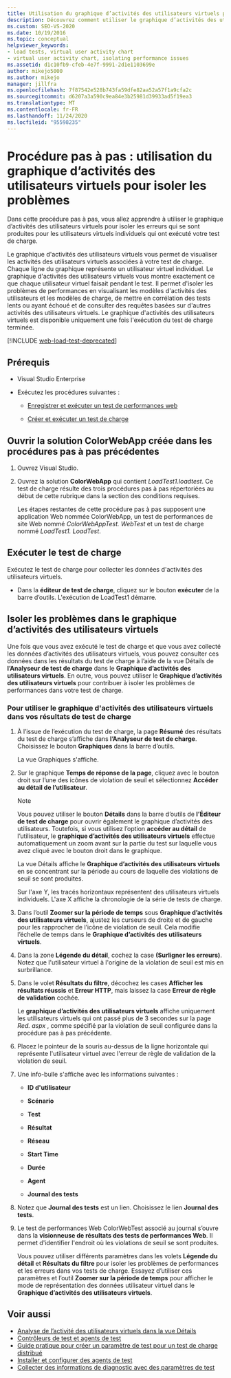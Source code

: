 ```yaml
---
title: Utilisation du graphique d’activités des utilisateurs virtuels pour les tests de charge
description: Découvrez comment utiliser le graphique d’activités des utilisateurs virtuels pour isoler les erreurs qui se sont produites pour les utilisateurs virtuels individuels qui ont exécuté votre test de charge.
ms.custom: SEO-VS-2020
ms.date: 10/19/2016
ms.topic: conceptual
helpviewer_keywords:
- load tests, virtual user activity chart
- virtual user activity chart, isolating performance issues
ms.assetid: d1c10fb9-cfeb-4e7f-9991-2d1e1103699e
author: mikejo5000
ms.author: mikejo
manager: jillfra
ms.openlocfilehash: 7f87542e528b743fa59dfe82aa52a57f1a9cfa2c
ms.sourcegitcommit: d6207a3a590c9ea84e3b25981d39933ad5f19ea3
ms.translationtype: MT
ms.contentlocale: fr-FR
ms.lasthandoff: 11/24/2020
ms.locfileid: "95598235"
---
```

# <a name="walkthrough-using-the-virtual-user-activity-chart-to-isolate-issues"></a>Procédure pas à pas : utilisation du graphique d’activités des utilisateurs virtuels pour isoler les problèmes

Dans cette procédure pas à pas, vous allez apprendre à utiliser le graphique d’activités des utilisateurs virtuels pour isoler les erreurs qui se sont produites pour les utilisateurs virtuels individuels qui ont exécuté votre test de charge.

Le graphique d'activités des utilisateurs virtuels vous permet de visualiser les activités des utilisateurs virtuels associées à votre test de charge. Chaque ligne du graphique représente un utilisateur virtuel individuel. Le graphique d'activités des utilisateurs virtuels vous montre exactement ce que chaque utilisateur virtuel faisait pendant le test. Il permet d'isoler les problèmes de performances en visualisant les modèles d'activités des utilisateurs et les modèles de charge, de mettre en corrélation des tests lents ou ayant échoué et de consulter des requêtes basées sur d'autres activités des utilisateurs virtuels. Le graphique d'activités des utilisateurs virtuels est disponible uniquement une fois l'exécution du test de charge terminée.

[!INCLUDE [web-load-test-deprecated](includes/web-load-test-deprecated.md)]

## <a name="prerequisites"></a>Prérequis

- Visual Studio Enterprise

- Exécutez les procédures suivantes :

  - [Enregistrer et exécuter un test de performances web](/azure/devops/test/load-test/run-performance-tests-app-before-release#recordtests)

  - [Créer et exécuter un test de charge](/azure/devops/test/load-test/run-performance-tests-app-before-release#create-a-load-test)

## <a name="open-the-colorwebapp-solution-created-in-the-previous-walkthroughs"></a>Ouvrir la solution ColorWebApp créée dans les procédures pas à pas précédentes

1. Ouvrez Visual Studio.

2. Ouvrez la solution **ColorWebApp** qui contient *LoadTest1.loadtest*. Ce test de charge résulte des trois procédures pas à pas répertoriées au début de cette rubrique dans la section des conditions requises.

     Les étapes restantes de cette procédure pas à pas supposent une application Web nommée ColorWebApp, un test de performances de site Web nommé *ColorWebAppTest. WebTest* et un test de charge nommé *LoadTest1. LoadTest*.

## <a name="run-the-load-test"></a>Exécuter le test de charge

Exécutez le test de charge pour collecter les données d'activités des utilisateurs virtuels.

- Dans la **éditeur de test de charge**, cliquez sur le bouton **exécuter** de la barre d’outils. L'exécution de LoadTest1 démarre.

## <a name="isolate-issues-in-the-virtual-user-activity-chart"></a>Isoler les problèmes dans le graphique d’activités des utilisateurs virtuels

Une fois que vous avez exécuté le test de charge et que vous avez collecté les données d’activités des utilisateurs virtuels, vous pouvez consulter ces données dans les résultats du test de charge à l’aide de la vue Détails de **l’Analyseur de test de charge** dans le **Graphique d’activités des utilisateurs virtuels**. En outre, vous pouvez utiliser le **Graphique d’activités des utilisateurs virtuels** pour contribuer à isoler les problèmes de performances dans votre test de charge.

### <a name="to-use-the-virtual-user-activity-chart-in-your-load-test-results"></a>Pour utiliser le graphique d'activités des utilisateurs virtuels dans vos résultats de test de charge

1. À l’issue de l’exécution du test de charge, la page **Résumé** des résultats du test de charge s’affiche dans **l’Analyseur de test de charge**. Choisissez le bouton **Graphiques** dans la barre d’outils.

     La vue Graphiques s'affiche.

2. Sur le graphique **Temps de réponse de la page**, cliquez avec le bouton droit sur l’une des icônes de violation de seuil et sélectionnez **Accéder au détail de l’utilisateur**.

    > [!NOTE]
    > Vous pouvez utiliser le bouton **Détails** dans la barre d’outils de **l’Éditeur de test de charge** pour ouvrir également le graphique d’activités des utilisateurs. Toutefois, si vous utilisez l’option **accéder au détail** de l’utilisateur, le **graphique d’activités des utilisateurs virtuels** effectue automatiquement un zoom avant sur la partie du test sur laquelle vous avez cliqué avec le bouton droit dans le graphique.

     La vue Détails affiche le **Graphique d’activités des utilisateurs virtuels** en se concentrant sur la période au cours de laquelle des violations de seuil se sont produites.

     Sur l'axe Y, les tracés horizontaux représentent des utilisateurs virtuels individuels. L'axe X affiche la chronologie de la série de tests de charge.

3. Dans l’outil **Zoomer sur la période de temps** sous **Graphique d’activités des utilisateurs virtuels**, ajustez les curseurs de droite et de gauche pour les rapprocher de l’icône de violation de seuil. Cela modifie l’échelle de temps dans le **Graphique d’activités des utilisateurs virtuels**.

4. Dans la zone **Légende du détail**, cochez la case **(Surligner les erreurs)**. Notez que l'utilisateur virtuel à l'origine de la violation de seuil est mis en surbrillance.

5. Dans le volet **Résultats du filtre**, décochez les cases **Afficher les résultats réussis** et **Erreur HTTP**, mais laissez la case **Erreur de règle de validation** cochée.

     Le **graphique d’activités des utilisateurs virtuels** affiche uniquement les utilisateurs virtuels qui ont passé plus de 3 secondes sur la page *Red. aspx* , comme spécifié par la violation de seuil configurée dans la procédure pas à pas précédente.

6. Placez le pointeur de la souris au-dessus de la ligne horizontale qui représente l'utilisateur virtuel avec l'erreur de règle de validation de la violation de seuil.

7. Une info-bulle s'affiche avec les informations suivantes :

    - **ID d'utilisateur**

    - **Scénario**

    - **Test**

    - **Résultat**

    - **Réseau**

    - **Start Time**

    - **Durée**

    - **Agent**

    - **Journal des tests**

8. Notez que **Journal des tests** est un lien. Choisissez le lien **Journal des tests**.

9. Le test de performances Web ColorWebTest associé au journal s’ouvre dans la **visionneuse de résultats des tests de performances Web**. Il permet d'identifier l'endroit où les violations de seuil se sont produites.

     Vous pouvez utiliser différents paramètres dans les volets **Légende du détail** et **Résultats du filtre** pour isoler les problèmes de performances et les erreurs dans vos tests de charge. Essayez d’utiliser ces paramètres et l’outil **Zoomer sur la période de temps** pour afficher le mode de représentation des données utilisateur virtuel dans le **Graphique d’activités des utilisateurs virtuels**.

## <a name="see-also"></a>Voir aussi

- [Analyse de l’activité des utilisateurs virtuels dans la vue Détails](../test/analyze-load-test-virtual-user-activity-in-the-details-view.md)
- [Contrôleurs de test et agents de test](configure-test-agents-and-controllers-for-load-tests.md)
- [Guide pratique pour créer un paramètre de test pour un test de charge distribué](../test/how-to-create-a-test-setting-for-a-distributed-load-test.md)
- [Installer et configurer des agents de test](../test/lab-management/install-configure-test-agents.md)
- [Collecter des informations de diagnostic avec des paramètres de test](../test/collect-diagnostic-information-using-test-settings.md)
